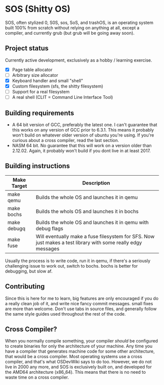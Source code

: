 # SOS (Shitty OS)
SOS, often stylized $0$, S0S, sos, SoS, and trashOS, is an operating system built 100% from scratch without relying on anything at all, except a compiler, and currently grub (but grub will be going away soon).

## Project status
Currently active development, exclusively as a hobby / learning exercise.
 - [x] Page table allocator
 - [ ] Arbitrary size allocator
 - [x] Keyboard handler and small "shell"
 - [x] Custom filesystem (sfs, the shitty filesystem)
 - [ ] Support for a real filesystem
 - [ ] A real shell (CLIT = Command Line Interface Tool)

## Building requirements
 - A 64 bit version of GCC, preferably the latest one. I can't guarantee that this works on any version of GCC prior to 6.3.1. This means it probably won't build on whatever older version of ubuntu you're using. If you're curious about a cross compiler, read the last section.
 - NASM 64 bit. No guarantee that this will work on a version older than 2.12.02. Again, it probably won't build if you dont live in at least 2017. 

## Building instructions
| Make Target   | Description  |
| ------------- | ------------ |
| make qemu     | Builds the whole OS and launches it in qemu  |
| make bochs    | Builds the whols OS and launches it in bochs |
| make debugq   | Builds the whole OS and launches it in qemu with debug flags |
| make fuse     | Will eventually make a fuse filesystem for SFS. Now just makes a test library with some really edgy messages |

Usually the process is to write code, run it in qemu, if there's a seriously challenging issue to work out, switch to bochs. bochs is better for debugging, but slow af. 

## Contributing
Since this is here for me to learn, big features are only encouraged if you do a really clean job of it, and write nice fancy commit messages. small fixes are more than welcome. Don't use tabs in source files, and generally follow the same style guides used throughout the rest of the code.

## Cross Compiler?
When you normally compile something, your compiler *should* be configured to create binaries for only the architecture of your machine. Any time you have a compiler that generates machine code for some other architecture, that would be a cross compiler. Most operating systems use a cross compiler, and that's what OSDevWiki says to do too. However, we do not live in 2000 any more, and SOS is exclusively built on, and developed for the AMD64 architecture (x86_64). This means that there is no need to waste time on a cross compiler.
